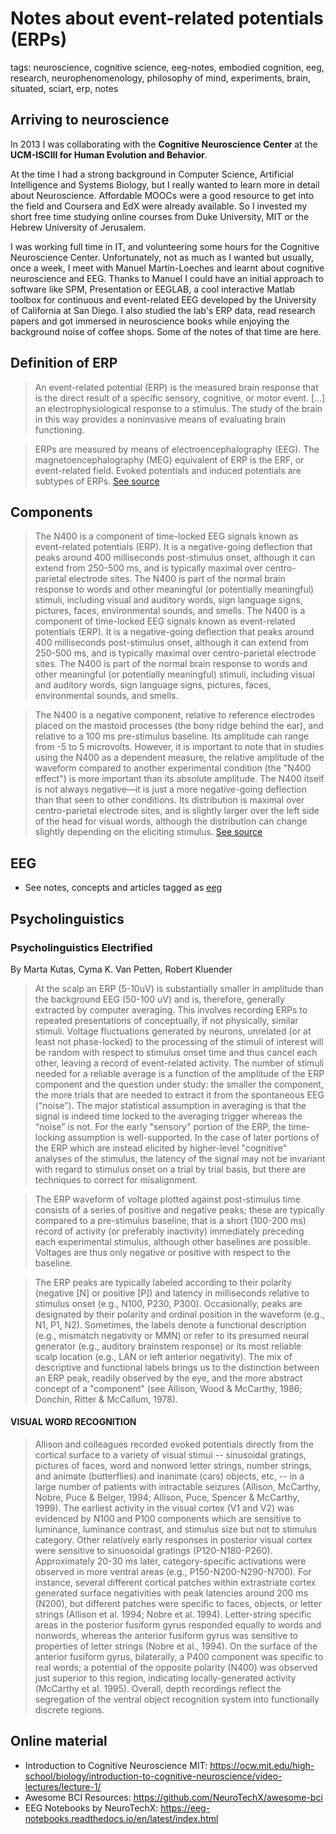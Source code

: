 # Notes about event-related potentials (ERPs)

tags: neuroscience, cognitive science, eeg-notes, embodied cognition, eeg, research, neurophenomenology, philosophy of mind, experiments, brain, situated, sciart, erp, notes

## Arriving to neuroscience

In 2013 I was collaborating with the **Cognitive Neuroscience Center** at the **UCM-ISCIII for Human Evolution and Behavior**.

At the time I had a strong background in Computer Science, Artificial Intelligence and Systems Biology, but I really wanted to learn more in detail about Neuroscience. Affordable MOOCs were a good resource to get into the field and Coursera and EdX were already available. So I invested my short free time studying online courses from Duke University, MIT or the Hebrew University of Jerusalem. 

I was working full time in IT, and volunteering some hours for the Cognitive Neuroscience Center. Unfortunately, not as much as I wanted but usually, once a week, I meet with Manuel Martín-Loeches and learnt about cognitive neuroscience and EEG. Thanks to Manuel I could have an initial approach to software like SPM, Presentation or EEGLAB, a cool interactive Matlab toolbox for continuous and event-related EEG developed by the University of California at San Diego. I also studied the lab's ERP data, read research papers and got immersed in neuroscience books while enjoying the background noise of coffee shops. Some of the notes of that time are here.


## Definition of ERP

> An event-related potential (ERP) is the measured brain response that is the direct result of a specific sensory, cognitive, or motor event. [...] an electrophysiological response to a stimulus. The study of the brain in this way provides a noninvasive means of evaluating brain functioning.

> ERPs are measured by means of electroencephalography (EEG). The magnetoencephalography (MEG) equivalent of ERP is the ERF, or event-related field. Evoked potentials and induced potentials are subtypes of ERPs.  [See source](https://en.wikipedia.org/wiki/Event-related_potential)


## Components

> The N400 is a component of time-locked EEG signals known as event-related potentials (ERP). It is a negative-going deflection that peaks around 400 milliseconds post-stimulus onset, although it can extend from 250-500 ms, and is typically maximal over centro-parietal electrode sites. The N400 is part of the normal brain response to words and other meaningful (or potentially meaningful) stimuli, including visual and auditory words, sign language signs, pictures, faces, environmental sounds, and smells.
The N400 is a component of time-locked EEG signals known as event-related potentials (ERP). It is a negative-going deflection that peaks around 400 milliseconds post-stimulus onset, although it can extend from 250-500 ms, and is typically maximal over centro-parietal electrode sites. The N400 is part of the normal brain response to words and other meaningful (or potentially meaningful) stimuli, including visual and auditory words, sign language signs, pictures, faces, environmental sounds, and smells.

>  The N400 is a negative component, relative to reference electrodes placed on the mastoid processes (the bony ridge behind the ear), and relative to a 100 ms pre-stimulus baseline. Its amplitude can range from -5 to 5 microvolts. However, it is important to note that in studies using the N400 as a dependent measure, the relative amplitude of the waveform compared to another experimental condition (the "N400 effect") is more important than its absolute amplitude. The N400 itself is not always negative—it is just a more negative-going deflection than that seen to other conditions. Its distribution is maximal over centro-parietal electrode sites, and is slightly larger over the left side of the head for visual words, although the distribution can change slightly depending on the eliciting stimulus. [See source](https://en.m.wikipedia.org/wiki/N400)


## EEG

* See notes, concepts and articles tagged as [eeg](#!tags/eeg.md)


## Psycholinguistics 

### Psycholinguistics Electrified 

By Marta Kutas, Cyma K. Van Petten, Robert Kluender

> At the scalp an ERP (5-10uV) is substantially smaller in amplitude than the background EEG (50-100 uV) and is, therefore, generally extracted by computer averaging. This involves recording ERPs to repeated presentations of conceptually, if not physically, similar stimuli. Voltage fluctuations generated by neurons, unrelated (or at least not phase-locked) to the processing of the stimuli of interest will be random with respect to stimulus onset time and thus cancel each other, leaving a record of event-related activity. The number of stimuli needed for a reliable average is a function of the amplitude of the ERP component and the question under study: the smaller the component, the more trials that are needed to extract it from the spontaneous EEG (“noise”). The major statistical assumption in averaging is that the signal is indeed time locked to the averaging trigger whereas the “noise” is not. For the early "sensory" portion of the ERP, the time-locking assumption is well-supported. In the case of later portions of the ERP which are instead elicited by higher-level "cognitive" analyses of the stimulus, the latency of the signal may not be invariant with regard to stimulus onset on a trial by trial basis, but there are techniques to
correct for misalignment.

> The ERP waveform of voltage plotted against post-stimulus time consists of a series of positive and negative peaks; these are typically compared to a pre-stimulus baseline, that is a short (100-200 ms) record of activity (or preferably inactivity) immediately preceding each experimental stimulus, although other baselines are possible. Voltages are thus only negative or positive with respect to
the baseline.

> The ERP peaks are typically labeled according to their polarity (negative [N] or positive [P]) and latency in milliseconds relative to stimulus onset (e.g., N100, P230, P300). Occasionally, peaks are designated by their polarity and ordinal position in the waveform (e.g., N1, P1, N2). Sometimes, the labels denote a functional description (e.g., mismatch negativity or MMN) or refer to its
presumed neural generator (e.g., auditory brainstem response) or its most reliable scalp location (e.g., LAN or left anterior negativity). The mix of descriptive and functional labels brings us to the distinction between an ERP peak, readily observed by the eye, and the more abstract concept of a "component" (see Allison, Wood & McCarthy, 1986; Donchin, Ritter & McCallum, 1978).

#### VISUAL WORD RECOGNITION

> Allison and colleagues recorded evoked potentials directly from the cortical surface to a variety of visual stimui -- sinusoidal gratings, pictures of faces, word and nonword letter strings, number strings, and animate (butterflies) and inanimate (cars) objects, etc, -- in a large number of patients with intractable seizures (Allison, McCarthy, Nobre, Puce & Belger, 1994; Allison, Puce, Spencer
& McCarthy, 1999). The earliest activity in the visual cortex (V1 and V2) was evidenced by N100 and P100 components which are sensitive to luminance, luminance contrast, and stimulus size but not to stimulus category. Other relatively early responses in posterior visual cortex were sensitive to sinuosoidal
gratings (P120-N180-P260). Approximately 20-30 ms later, category-specific activations were observed in more ventral areas (e.g., P150-N200-N290-N700). For instance, several different cortical patches within extrastriate cortex generated surface negativities with peak latencies around 200 ms (N200), but different patches were specific to faces, objects, or letter strings (Allison et al. 1994; Nobre et al. 1994). Letter-string specific areas in the posterior fusiform gyrus responded equally to words and nonwords, whereas the anterior fusiform gyrus was sensitive to properties of letter strings (Nobre et al., 1994). On the surface of the anterior fusiform gyrus, bilaterally, a P400 component was specific
to real words; a potential of the opposite polarity (N400) was observed just superior to this region, indicating locally-generated activity (McCarthy et al. 1995). Overall, depth recordings reflect the segregation of the ventral object recognition system into functionally discrete regions.

## Online material

* Introduction to Cognitive Neuroscience MIT: https://ocw.mit.edu/high-school/biology/introduction-to-cognitive-neuroscience/video-lectures/lecture-1/
* Awesome BCI Resources: https://github.com/NeuroTechX/awesome-bci
* EEG Notebooks by NeuroTechX: https://eeg-notebooks.readthedocs.io/en/latest/index.html